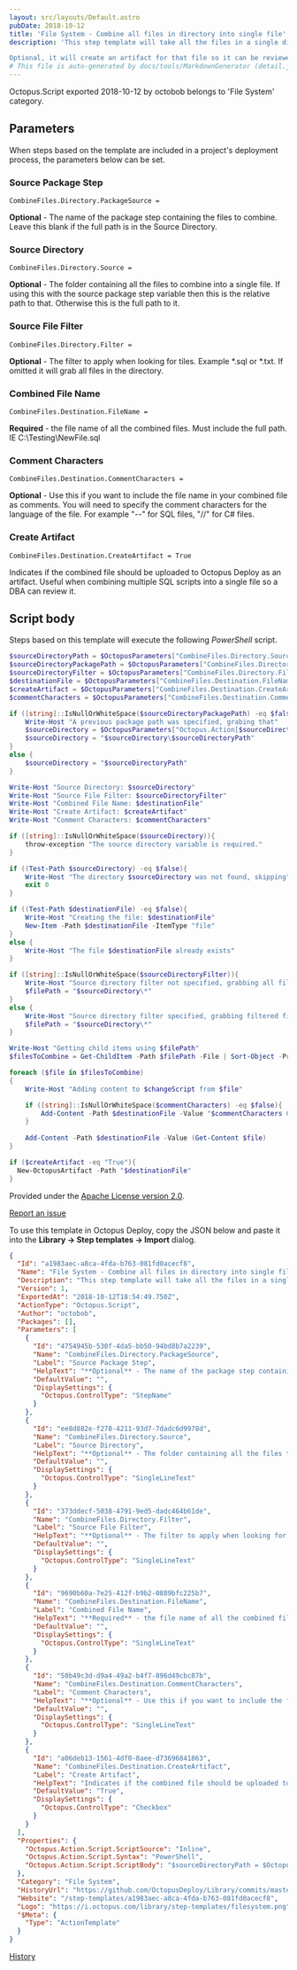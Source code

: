 ```yaml
---
layout: src/layouts/Default.astro
pubDate: 2018-10-12
title: 'File System - Combine all files in directory into single file'
description: 'This step template will take all the files in a single directory, sort them alphabetically, and combine them into a single file.  

Optional, it will create an artifact for that file so it can be reviewed.  '
# This file is auto-generated by docs/tools/MarkdownGenerator (detail.js)
---
```


Octopus.Script exported 2018-10-12 by octobob belongs to 'File System' category.

## Parameters

When steps based on the template are included in a project's deployment process, the parameters below can be set.


<div class="param">

### Source Package Step

`CombineFiles.Directory.PackageSource = `

**Optional** - The name of the package step containing the files to combine.  Leave this blank if the full path is in the Source Directory.

</div>
        
<div class="param">

### Source Directory

`CombineFiles.Directory.Source = `

**Optional** - The folder containing all the files to combine into a single file.  If using this with the source package step variable then this is the relative path to that.  Otherwise this is the full path to it.

</div>
        
<div class="param">

### Source File Filter

`CombineFiles.Directory.Filter = `

**Optional** - The filter to apply when looking for tiles.  Example *.sql or *.txt.  If omitted it will grab all files in the directory.

</div>
        
<div class="param">

### Combined File Name

`CombineFiles.Destination.FileName = `

**Required** - the file name of all the combined files.  Must include the full path.  IE C:\Testing\NewFile.sql

</div>
        
<div class="param">

### Comment Characters

`CombineFiles.Destination.CommentCharacters = `

**Optional** - Use this if you want to include the file name in your combined file as comments.  You will need to specify the comment characters for the language of the file.  For example "--" for SQL files, "//" for C# files.

</div>
        
<div class="param">

### Create Artifact

`CombineFiles.Destination.CreateArtifact = True`

Indicates if the combined file should be uploaded to Octopus Deploy as an artifact.  Useful when combining multiple SQL scripts into a single file so a DBA can review it.

</div>
        

## Script body

Steps based on this template will execute the following *PowerShell* script.

```PowerShell
$sourceDirectoryPath = $OctopusParameters["CombineFiles.Directory.Source"]
$sourceDirectoryPackagePath = $OctopusParameters["CombineFiles.Directory.PackageSource"]
$sourceDirectoryFilter = $OctopusParameters["CombineFiles.Directory.Filter"]
$destinationFile = $OctopusParameters["CombineFiles.Destination.FileName"]
$createArtifact = $OctopusParameters["CombineFiles.Destination.CreateArtifact"]
$commentCharacters = $OctopusParameters["CombineFiles.Destination.CommentCharacters"]

if ([string]::IsNullOrWhiteSpace($sourceDirectoryPackagePath) -eq $false){
	Write-Host "A previous package path was specified, grabing that"
	$sourceDirectory = $OctopusParameters["Octopus.Action[$sourceDirectoryPackagePath].Output.Package.InstallationDirectoryPath"]
    $sourceDirectory = "$sourceDirectory\$sourceDirectoryPath"
}
else {
	$sourceDirectory = "$sourceDirectoryPath"
}

Write-Host "Source Directory: $sourceDirectory"
Write-Host "Source File Filter: $sourceDirectoryFilter"
Write-Host "Combined File Name: $destinationFile"
Write-Host "Create Artifact: $createArtifact"
Write-Host "Comment Characters: $commentCharacters"

if ([string]::IsNullOrWhiteSpace($sourceDirectory)){
	throw-exception "The source directory variable is required."
}

if ((Test-Path $sourceDirectory) -eq $false){
	Write-Host "The directory $sourceDirectory was not found, skipping"
	exit 0
}

if ((Test-Path $destinationFile) -eq $false){
	Write-Host "Creating the file: $destinationFile"
	New-Item -Path $destinationFile -ItemType "file"
}
else {
	Write-Host "The file $destinationFile already exists"
}

if ([string]::IsNullOrWhiteSpace($sourceDirectoryFilter)){
	Write-Host "Source directory filter not specified, grabbing all files"
	$filePath = "$sourceDirectory\*"
}
else {
	Write-Host "Source directory filter specified, grabbing filtered files"
	$filePath = "$sourceDirectory\*"
}

Write-Host "Getting child items using $filePath"
$filesToCombine = Get-ChildItem -Path $filePath -File | Sort-Object -Property Name

foreach ($file in $filesToCombine)
{
	Write-Host "Adding content to $changeScript from $file"

	if ([string]::IsNullOrWhiteSpace($commentCharacters) -eq $false){    
		Add-Content -Path $destinationFile -Value "$commentCharacters Contents from $file"
    }
    
	Add-Content -Path $destinationFile -Value (Get-Content $file)        
} 

if ($createArtifact -eq "True"){	 
  New-OctopusArtifact -Path "$destinationFile"
}
```

Provided under the [Apache License version 2.0](https://github.com/OctopusDeploy/Library/blob/master/LICENSE.txt).

[Report an issue](https://github.com/OctopusDeploy/Library/issues/new?assignees=&labels=&projects=&template=bug-report.yml&title=Issue%20with%20File%20System%20-%20Combine%20all%20files%20in%20directory%20into%20single%20file&step-template=File%20System%20-%20Combine%20all%20files%20in%20directory%20into%20single%20file)

<div class="get-json">

To use this template in Octopus Deploy, copy the JSON below and paste it into the **Library → Step templates → Import** dialog.

```json
{
  "Id": "a1983aec-a8ca-4fda-b763-081fd0acecf8",
  "Name": "File System - Combine all files in directory into single file",
  "Description": "This step template will take all the files in a single directory, sort them alphabetically, and combine them into a single file.  \n\nOptional, it will create an artifact for that file so it can be reviewed.  ",
  "Version": 1,
  "ExportedAt": "2018-10-12T18:54:49.750Z",
  "ActionType": "Octopus.Script",
  "Author": "octobob",
  "Packages": [],
  "Parameters": [
    {
      "Id": "4754945b-530f-4da5-bb50-94bd8b7a2239",
      "Name": "CombineFiles.Directory.PackageSource",
      "Label": "Source Package Step",
      "HelpText": "**Optional** - The name of the package step containing the files to combine.  Leave this blank if the full path is in the Source Directory.",
      "DefaultValue": "",
      "DisplaySettings": {
        "Octopus.ControlType": "StepName"
      }
    },
    {
      "Id": "ee8d882e-f278-4211-93d7-7dadc6d9978d",
      "Name": "CombineFiles.Directory.Source",
      "Label": "Source Directory",
      "HelpText": "**Optional** - The folder containing all the files to combine into a single file.  If using this with the source package step variable then this is the relative path to that.  Otherwise this is the full path to it.",
      "DefaultValue": "",
      "DisplaySettings": {
        "Octopus.ControlType": "SingleLineText"
      }
    },
    {
      "Id": "373ddecf-5038-4791-9ed5-dadc464b61de",
      "Name": "CombineFiles.Directory.Filter",
      "Label": "Source File Filter",
      "HelpText": "**Optional** - The filter to apply when looking for tiles.  Example *.sql or *.txt.  If omitted it will grab all files in the directory.",
      "DefaultValue": "",
      "DisplaySettings": {
        "Octopus.ControlType": "SingleLineText"
      }
    },
    {
      "Id": "9690b60a-7e25-412f-b9b2-0889bfc225b7",
      "Name": "CombineFiles.Destination.FileName",
      "Label": "Combined File Name",
      "HelpText": "**Required** - the file name of all the combined files.  Must include the full path.  IE C:\\Testing\\NewFile.sql",
      "DefaultValue": "",
      "DisplaySettings": {
        "Octopus.ControlType": "SingleLineText"
      }
    },
    {
      "Id": "50b49c3d-d9a4-49a2-b4f7-896d49cbc87b",
      "Name": "CombineFiles.Destination.CommentCharacters",
      "Label": "Comment Characters",
      "HelpText": "**Optional** - Use this if you want to include the file name in your combined file as comments.  You will need to specify the comment characters for the language of the file.  For example \"--\" for SQL files, \"//\" for C# files.",
      "DefaultValue": "",
      "DisplaySettings": {
        "Octopus.ControlType": "SingleLineText"
      }
    },
    {
      "Id": "a06deb13-1561-4df0-8aee-d73696841863",
      "Name": "CombineFiles.Destination.CreateArtifact",
      "Label": "Create Artifact",
      "HelpText": "Indicates if the combined file should be uploaded to Octopus Deploy as an artifact.  Useful when combining multiple SQL scripts into a single file so a DBA can review it.",
      "DefaultValue": "True",
      "DisplaySettings": {
        "Octopus.ControlType": "Checkbox"
      }
    }
  ],
  "Properties": {
    "Octopus.Action.Script.ScriptSource": "Inline",
    "Octopus.Action.Script.Syntax": "PowerShell",
    "Octopus.Action.Script.ScriptBody": "$sourceDirectoryPath = $OctopusParameters[\"CombineFiles.Directory.Source\"]\n$sourceDirectoryPackagePath = $OctopusParameters[\"CombineFiles.Directory.PackageSource\"]\n$sourceDirectoryFilter = $OctopusParameters[\"CombineFiles.Directory.Filter\"]\n$destinationFile = $OctopusParameters[\"CombineFiles.Destination.FileName\"]\n$createArtifact = $OctopusParameters[\"CombineFiles.Destination.CreateArtifact\"]\n$commentCharacters = $OctopusParameters[\"CombineFiles.Destination.CommentCharacters\"]\n\nif ([string]::IsNullOrWhiteSpace($sourceDirectoryPackagePath) -eq $false){\n\tWrite-Host \"A previous package path was specified, grabing that\"\n\t$sourceDirectory = $OctopusParameters[\"Octopus.Action[$sourceDirectoryPackagePath].Output.Package.InstallationDirectoryPath\"]\n    $sourceDirectory = \"$sourceDirectory\\$sourceDirectoryPath\"\n}\nelse {\n\t$sourceDirectory = \"$sourceDirectoryPath\"\n}\n\nWrite-Host \"Source Directory: $sourceDirectory\"\nWrite-Host \"Source File Filter: $sourceDirectoryFilter\"\nWrite-Host \"Combined File Name: $destinationFile\"\nWrite-Host \"Create Artifact: $createArtifact\"\nWrite-Host \"Comment Characters: $commentCharacters\"\n\nif ([string]::IsNullOrWhiteSpace($sourceDirectory)){\n\tthrow-exception \"The source directory variable is required.\"\n}\n\nif ((Test-Path $sourceDirectory) -eq $false){\n\tWrite-Host \"The directory $sourceDirectory was not found, skipping\"\n\texit 0\n}\n\nif ((Test-Path $destinationFile) -eq $false){\n\tWrite-Host \"Creating the file: $destinationFile\"\n\tNew-Item -Path $destinationFile -ItemType \"file\"\n}\nelse {\n\tWrite-Host \"The file $destinationFile already exists\"\n}\n\nif ([string]::IsNullOrWhiteSpace($sourceDirectoryFilter)){\n\tWrite-Host \"Source directory filter not specified, grabbing all files\"\n\t$filePath = \"$sourceDirectory\\*\"\n}\nelse {\n\tWrite-Host \"Source directory filter specified, grabbing filtered files\"\n\t$filePath = \"$sourceDirectory\\*\"\n}\n\nWrite-Host \"Getting child items using $filePath\"\n$filesToCombine = Get-ChildItem -Path $filePath -File | Sort-Object -Property Name\n\nforeach ($file in $filesToCombine)\n{\n\tWrite-Host \"Adding content to $changeScript from $file\"\n\n\tif ([string]::IsNullOrWhiteSpace($commentCharacters) -eq $false){    \n\t\tAdd-Content -Path $destinationFile -Value \"$commentCharacters Contents from $file\"\n    }\n    \n\tAdd-Content -Path $destinationFile -Value (Get-Content $file)        \n} \n\nif ($createArtifact -eq \"True\"){\t \n  New-OctopusArtifact -Path \"$destinationFile\"\n}"
  },
  "Category": "File System",
  "HistoryUrl": "https://github.com/OctopusDeploy/Library/commits/master/step-templates//opt/buildagent/work/75443764cd38076d/step-templates/file-system-combine-files.json",
  "Website": "/step-templates/a1983aec-a8ca-4fda-b763-081fd0acecf8",
  "Logo": "https://i.octopus.com/library/step-templates/filesystem.png",
  "$Meta": {
    "Type": "ActionTemplate"
  }
}
```

[History](https://github.com/OctopusDeploy/Library/commits/master/step-templates/https://github.com/OctopusDeploy/Library/commits/master/step-templates//opt/buildagent/work/75443764cd38076d/step-templates/file-system-combine-files.json)

</div>
